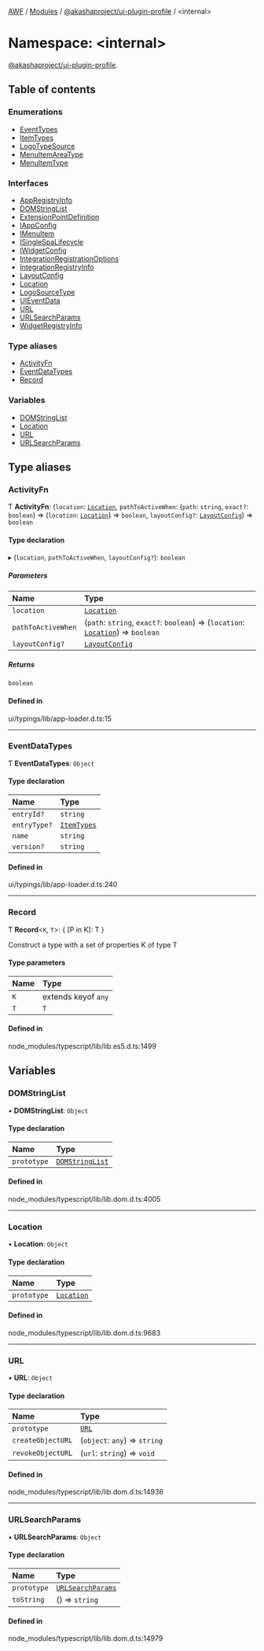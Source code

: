 [AWF](../README.md) / [Modules](../modules.md) / [@akashaproject/ui-plugin-profile](akashaproject_ui_plugin_profile.md) / <internal\>

# Namespace: <internal\>

[@akashaproject/ui-plugin-profile](akashaproject_ui_plugin_profile.md).<internal>

## Table of contents

### Enumerations

- [EventTypes](../enums/akashaproject_ui_plugin_profile._internal_.EventTypes.md)
- [ItemTypes](../enums/akashaproject_ui_plugin_profile._internal_.ItemTypes.md)
- [LogoTypeSource](../enums/akashaproject_ui_plugin_profile._internal_.LogoTypeSource.md)
- [MenuItemAreaType](../enums/akashaproject_ui_plugin_profile._internal_.MenuItemAreaType.md)
- [MenuItemType](../enums/akashaproject_ui_plugin_profile._internal_.MenuItemType.md)

### Interfaces

- [AppRegistryInfo](../interfaces/akashaproject_ui_plugin_profile._internal_.AppRegistryInfo.md)
- [DOMStringList](../interfaces/akashaproject_ui_plugin_profile._internal_.DOMStringList.md)
- [ExtensionPointDefinition](../interfaces/akashaproject_ui_plugin_profile._internal_.ExtensionPointDefinition.md)
- [IAppConfig](../interfaces/akashaproject_ui_plugin_profile._internal_.IAppConfig.md)
- [IMenuItem](../interfaces/akashaproject_ui_plugin_profile._internal_.IMenuItem.md)
- [ISingleSpaLifecycle](../interfaces/akashaproject_ui_plugin_profile._internal_.ISingleSpaLifecycle.md)
- [IWidgetConfig](../interfaces/akashaproject_ui_plugin_profile._internal_.IWidgetConfig.md)
- [IntegrationRegistrationOptions](../interfaces/akashaproject_ui_plugin_profile._internal_.IntegrationRegistrationOptions.md)
- [IntegrationRegistryInfo](../interfaces/akashaproject_ui_plugin_profile._internal_.IntegrationRegistryInfo.md)
- [LayoutConfig](../interfaces/akashaproject_ui_plugin_profile._internal_.LayoutConfig.md)
- [Location](../interfaces/akashaproject_ui_plugin_profile._internal_.Location.md)
- [LogoSourceType](../interfaces/akashaproject_ui_plugin_profile._internal_.LogoSourceType.md)
- [UIEventData](../interfaces/akashaproject_ui_plugin_profile._internal_.UIEventData.md)
- [URL](../interfaces/akashaproject_ui_plugin_profile._internal_.URL.md)
- [URLSearchParams](../interfaces/akashaproject_ui_plugin_profile._internal_.URLSearchParams.md)
- [WidgetRegistryInfo](../interfaces/akashaproject_ui_plugin_profile._internal_.WidgetRegistryInfo.md)

### Type aliases

- [ActivityFn](akashaproject_ui_plugin_profile._internal_.md#activityfn)
- [EventDataTypes](akashaproject_ui_plugin_profile._internal_.md#eventdatatypes)
- [Record](akashaproject_ui_plugin_profile._internal_.md#record)

### Variables

- [DOMStringList](akashaproject_ui_plugin_profile._internal_.md#domstringlist)
- [Location](akashaproject_ui_plugin_profile._internal_.md#location)
- [URL](akashaproject_ui_plugin_profile._internal_.md#url)
- [URLSearchParams](akashaproject_ui_plugin_profile._internal_.md#urlsearchparams)

## Type aliases

### ActivityFn

Ƭ **ActivityFn**: (`location`: [`Location`](akashaproject_ui_plugin_profile._internal_.md#location), `pathToActiveWhen`: (`path`: `string`, `exact?`: `boolean`) => (`location`: [`Location`](akashaproject_ui_plugin_profile._internal_.md#location)) => `boolean`, `layoutConfig?`: [`LayoutConfig`](../interfaces/akashaproject_ui_plugin_profile._internal_.LayoutConfig.md)) => `boolean`

#### Type declaration

▸ (`location`, `pathToActiveWhen`, `layoutConfig?`): `boolean`

##### Parameters

| Name | Type |
| :------ | :------ |
| `location` | [`Location`](akashaproject_ui_plugin_profile._internal_.md#location) |
| `pathToActiveWhen` | (`path`: `string`, `exact?`: `boolean`) => (`location`: [`Location`](akashaproject_ui_plugin_profile._internal_.md#location)) => `boolean` |
| `layoutConfig?` | [`LayoutConfig`](../interfaces/akashaproject_ui_plugin_profile._internal_.LayoutConfig.md) |

##### Returns

`boolean`

#### Defined in

ui/typings/lib/app-loader.d.ts:15

___

### EventDataTypes

Ƭ **EventDataTypes**: `Object`

#### Type declaration

| Name | Type |
| :------ | :------ |
| `entryId?` | `string` |
| `entryType?` | [`ItemTypes`](../enums/akashaproject_ui_plugin_profile._internal_.ItemTypes.md) |
| `name` | `string` |
| `version?` | `string` |

#### Defined in

ui/typings/lib/app-loader.d.ts:240

___

### Record

Ƭ **Record**<`K`, `T`\>: { [P in K]: T }

Construct a type with a set of properties K of type T

#### Type parameters

| Name | Type |
| :------ | :------ |
| `K` | extends keyof `any` |
| `T` | `T` |

#### Defined in

node_modules/typescript/lib/lib.es5.d.ts:1499

## Variables

### DOMStringList

• **DOMStringList**: `Object`

#### Type declaration

| Name | Type |
| :------ | :------ |
| `prototype` | [`DOMStringList`](akashaproject_ui_plugin_profile._internal_.md#domstringlist) |

#### Defined in

node_modules/typescript/lib/lib.dom.d.ts:4005

___

### Location

• **Location**: `Object`

#### Type declaration

| Name | Type |
| :------ | :------ |
| `prototype` | [`Location`](akashaproject_ui_plugin_profile._internal_.md#location) |

#### Defined in

node_modules/typescript/lib/lib.dom.d.ts:9683

___

### URL

• **URL**: `Object`

#### Type declaration

| Name | Type |
| :------ | :------ |
| `prototype` | [`URL`](akashaproject_ui_plugin_profile._internal_.md#url) |
| `createObjectURL` | (`object`: `any`) => `string` |
| `revokeObjectURL` | (`url`: `string`) => `void` |

#### Defined in

node_modules/typescript/lib/lib.dom.d.ts:14936

___

### URLSearchParams

• **URLSearchParams**: `Object`

#### Type declaration

| Name | Type |
| :------ | :------ |
| `prototype` | [`URLSearchParams`](akashaproject_ui_plugin_profile._internal_.md#urlsearchparams) |
| `toString` | () => `string` |

#### Defined in

node_modules/typescript/lib/lib.dom.d.ts:14979
